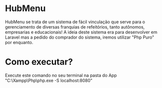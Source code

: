 # HubMenu
HubMenu se trata de um sistema de fácil vinculação que serve para o gerenciamento de diversas franquias de refeitórios, tanto autônomos, empresarias e educacionais! A ideia deste sistema era para desenvolver em Laravel mas a pedido do comprador do sistema, iremos utilizar "Php Puro" por enquanto.

# Como executar?
Execute este comando no seu terminal na pasta do App "C:\Xampp\Php\php.exe -S localhost:8080"
